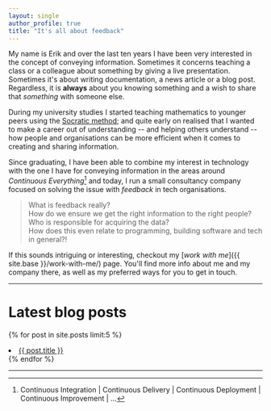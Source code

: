 ```yaml
---
layout: single
author_profile: true
title: "It's all about feedback"
---
```


My name is Erik and over the last ten years I have been very interested in the
concept of conveying information.
Sometimes it concerns teaching a class or a colleague about something by giving
a live presentation.
Sometimes it's about writing documentation, a news article or a blog post.
Regardless, it is **always** about you knowing something and a wish to share
that _something_ with someone else.

During my university studies I started teaching mathematics to younger peers
using the [Socratic method](https://en.wikipedia.org/wiki/Socratic_method);
and quite early on realised that I wanted to make a career out of understanding
-- and helping others understand -- how people and organisations can be more
efficient when it comes to creating and sharing information.

Since graduating, I have been able to combine my interest in technology with
the one I have for conveying information in the areas around _Continuous 
Everything_[^ci] and today, I run a small consultancy company focused on
solving the issue with _feedback_ in tech organisations.

> What is feedback really? \
> How do we ensure we get the right information to the right people? \
> Who is responsible for acquiring the data? \
> How does this even relate to programming, building software and tech in general?!

If this sounds intriguing or interesting, checkout my
[_work with me_]({{ site.base }}/work-with-me/) page.
You'll find more info about me and my company there, as well as my preferred ways
for you to get in touch.

---

# Latest blog posts

{% for post in site.posts limit:5 %}  
  <li><a href="{{ BASE_PATH }}{{ post.url }}">{{ post.title }}</a></li>  
{% endfor %}  

---
[^ci]: Continuous Integration \| Continuous Delivery \| Continuous Deployment \| Continuous Improvement \| ...
